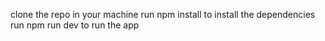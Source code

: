 clone the repo in your machine
run npm install  to install the dependencies
run npm run dev to run the app

